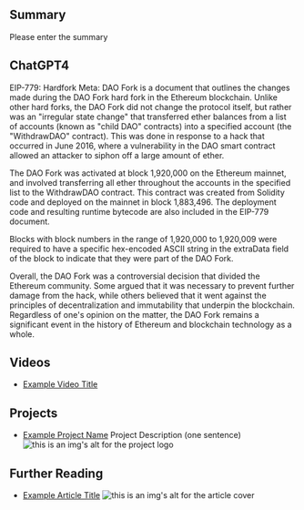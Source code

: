 ## Summary

Please enter the summary

## ChatGPT4

EIP-779: Hardfork Meta: DAO Fork is a document that outlines the changes made during the DAO Fork hard fork in the Ethereum blockchain. Unlike other hard forks, the DAO Fork did not change the protocol itself, but rather was an "irregular state change" that transferred ether balances from a list of accounts (known as "child DAO" contracts) into a specified account (the "WithdrawDAO" contract). This was done in response to a hack that occurred in June 2016, where a vulnerability in the DAO smart contract allowed an attacker to siphon off a large amount of ether.

The DAO Fork was activated at block 1,920,000 on the Ethereum mainnet, and involved transferring all ether throughout the accounts in the specified list to the WithdrawDAO contract. This contract was created from Solidity code and deployed on the mainnet in block 1,883,496. The deployment code and resulting runtime bytecode are also included in the EIP-779 document.

Blocks with block numbers in the range of 1,920,000 to 1,920,009 were required to have a specific hex-encoded ASCII string in the extraData field of the block to indicate that they were part of the DAO Fork.

Overall, the DAO Fork was a controversial decision that divided the Ethereum community. Some argued that it was necessary to prevent further damage from the hack, while others believed that it went against the principles of decentralization and immutability that underpin the blockchain. Regardless of one's opinion on the matter, the DAO Fork remains a significant event in the history of Ethereum and blockchain technology as a whole.

## Videos

- [Example Video Title](https://www.youtube.com/watch?v=TDGq4aeevgY)

## Projects

- [Example Project Name](https://xxxx.xxx/xxxxx) Project Description (one sentence) ![this is an img's alt for the project logo](https://xxxx.xxx/project-logo.xxx)

## Further Reading

- [Example Article Title](https://xxxx.xxx/xxxxx) ![this is an img's alt for the article cover](https://xxxx.xxx/article-cover.xxx)
